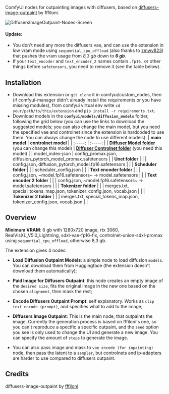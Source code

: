 ComfyUI nodes for outpainting images with diffusers, based on [diffusers-image-outpaint](https://huggingface.co/spaces/fffiloni/diffusers-image-outpaint/tree/main) by fffiloni.

![DiffusersImageOutpaint-Nodes-Screen](https://github.com/user-attachments/assets/2722e07c-1d6a-416e-a9d8-f26aaa9a45a7)

#### Update:
- You don't need any more the diffusers vae, and can use the extension in low vram mode using `sequential_cpu_offload` (also thanks to [zmwv823](https://github.com/GiusTex/ComfyUI-DiffusersImageOutpaint/pull/4)) that pushes the vram usage from *8,3 gb* down to **_6 gb_**.
- If your `text_encoder` and `text_encoder_2` names contain `.fp16.` or other things before `safetensors`, you need to remove it (see the table below).

## Installation
- Download this extension or `git clone` it in comfyui/custom_nodes, then (if comfyui-manager didn't already install the requirements or you have missing modules), from comfyui virtual env write `cd your/path/to/this/extension` and `pip install -r requirements.txt`.
- Download models in the **`comfyui/models/diffusion_models`** folder, following the grid below (you can use the links to download the suggested models; you can also change the main model, but you need the specified vae and controlnet since the extension is hardcoded to use them. You can always change the code to use different models):
  | 	**main model**	 | 	**controlnet model**	 |
  | 	:-----:	 | 	:-----:	 |
  | 	**[Diffuser Model folder](https://huggingface.co/SG161222/RealVisXL_V5.0_Lightning/tree/main)** (you can change this model)	|	**[Diffuser Controlnet folder](https://huggingface.co/xinsir/controlnet-union-sdxl-1.0/tree/main)** (you need this model)	 |
  | 	model_index-json	|	config_promax.json, diffusion_pytorch_model_promax.safetensors	 |
  | 	**Unet folder**	| |
  | 	config.json, diffusion_pytorch_model.fp16.safetensors	| |
  | 	**Scheduler folder**	| |
  | 	scheduler_config.json	| |
  | 	**Text encoder folder**	| |
  | 	config.json, ~model.fp16.safetensors~ -> model.safetensors	| |
  | 	**Text encoder 2 folder**	| |
  | 	config.json, ~model.fp16.safetensors~ -> model.safetensors	| |
  | 	**Tokenizer folder**	| |
  | 	merges.txt, special_tokens_map.json, tokenizer_config.json, vocab.json	| |
  | 	**Tokenizer 2 folder**	| |
  | 	merges.txt, special_tokens_map.json, tokenizer_config.json, vocab.json	| |
  
## Overview
**Minimum VRAM**: 6 gb with 1280x720 image, rtx 3060, RealVisXL_V5.0_Lightning, sdxl-vae-fp16-fix, controlnet-union-sdxl-promax using `sequential_cpu_offload`, otherwise 8,3 gb.

The extension gives 4 nodes:
- **Load Diffusion Outpaint Models**: a simple node to load diffusion `models`. You can download them from Huggingface (the extension doesn't download them automatically);
- **Paid Image for Diffusers Outpaint**: this node creates an empty image of the `desired size`, fits the original image in the new one based on the chosen `alignment`, then mask the rest;
- **Encode Diffusers Outpaint Prompt**: self explanatory. Works as `clip text encode (prompt)`, and specifies what to add to the image;
- **Diffusers Image Outpaint**: This is the main node, that outpaints the image. Currently the generation process is based on fffiloni's one, so you can't reproduce a specific a specific outpaint, and the `seed` option you see is only used to change the UI and generate a new image. You can specify the amount of `steps` to generate the image.

- You can also pass image and mask to `vae encode (for inpainting)` node, then pass the latent to a `sampler`, but controlnets and ip-adapters are harder to use compared to diffusers outpaint.

## Credits
diffusers-image-outpaint by [fffiloni](https://huggingface.co/spaces/fffiloni/diffusers-image-outpaint/tree/main)
